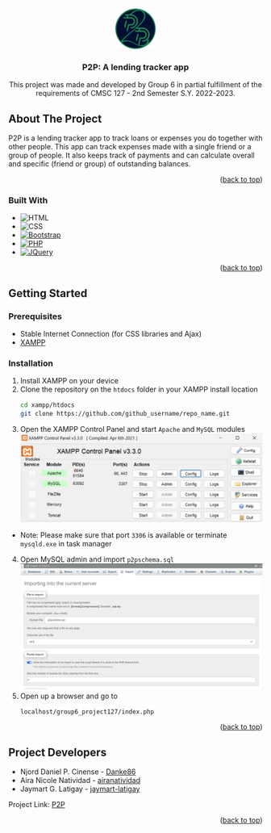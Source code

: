 <a name="readme-top"></a>

<!-- PROJECT LOGO -->
<br />
<div align="center">
  <a href="https://github.com/Danke86/group6_project127">
    <img src="images/p2p-border.png" alt="Logo" width="80" height="80">
  </a>

<h3 align="center">P2P: A lending tracker app</h3>

  <p align="center">
    This project was made and developed by Group 6 in partial fulfillment of the requirements of CMSC 127 - 2nd Semester S.Y. 2022-2023.
  </p>
</div>

<!-- ABOUT THE PROJECT -->
## About The Project
P2P is a lending tracker app to track loans or expenses you do together with other people. This app can track expenses made with a single friend or a group of people. It also keeps track of payments and can calculate overall and specific (friend or group) of outstanding balances. 


<p align="right">(<a href="#readme-top">back to top</a>)</p>



### Built With

* ![HTML][html-badge]
* ![CSS][css-badge]
* [![Bootstrap][getbootstrap.com]][bootstrap-url]
* [![PHP][php.net]][php-url]
* [![JQuery][JQuery.com]][JQuery-url]

<p align="right">(<a href="#readme-top">back to top</a>)</p>



<!-- GETTING STARTED -->
## Getting Started
### Prerequisites

* Stable Internet Connection (for CSS libraries and Ajax)
* [XAMPP](www.apachefriends.org)

### Installation

1. Install XAMPP on your device
2. Clone the repository on the `htdocs` folder in your XAMPP install location
   ```bash
   cd xampp/htdocs
   git clone https://github.com/github_username/repo_name.git
   ```
3. Open the XAMPP Control Panel and start `Apache` and `MySQL` modules
    <div align = "center">
      <img src="images/install-guide/xampp-cp.png" alt="xampp">
    </div>
  - Note: Please make sure that port `3306` is available or terminate `mysqld.exe` in task manager
4. Open MySQL admin and import `p2pschema.sql`
    <div>
      <img src="images/install-guide/import-schema.png" alt="p2p-schema" >
    </div>
5. Open up a browser and go to
    ```shell
    localhost/group6_project127/index.php
    ```

<p align="right">(<a href="#readme-top">back to top</a>)</p>


## Project Developers

* Njord Daniel P. Cinense - [Danke86](https://github.com/Danke86)
* Aira Nicole Natividad - [airanatividad](https://github.com/airanatividad)
* Jaymart G. Latigay - [jaymart-latigay](https://github.com/jaymart-latigay) 

Project Link: [P2P](https://github.com/Danke86/group6_project127)

<p align="right">(<a href="#readme-top">back to top</a>)</p>



<!-- MARKDOWN LINKS & IMAGES -->
<!-- https://www.markdownguide.org/basic-syntax/#reference-style-links -->
[JQuery.com]: https://img.shields.io/badge/jQuery-0769AD?style=for-the-badge&logo=jquery&logoColor=white
[JQuery-url]: https://jquery.com 
[php.net]: https://img.shields.io/badge/php-0769AD?style=for-the-badge&logo=php&logoColor=white
[php-url]: https://php.net
[html-badge]: https://img.shields.io/badge/HTML-239120?style=for-the-badge&logo=html5&logoColor=white
[css-badge]: https://img.shields.io/badge/CSS-239120?&style=for-the-badge&logo=css3&logoColor=white
[getbootstrap.com]: https://img.shields.io/badge/Bootstrap-563D7C?style=for-the-badge&logo=bootstrap&logoColor=white
[bootstrap-url]: https://getbootstrap.com/